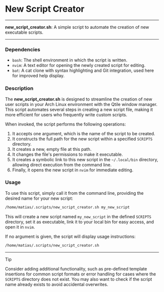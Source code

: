 # New Script Creator

---

**new_script_creator.sh**: A simple script to automate the creation of new executable scripts.

---

### Dependencies

- `bash`: The shell environment in which the script is written.
- `nvim`: A text editor for opening the newly created script for editing.
- `bat`: A cat clone with syntax highlighting and Git integration, used here for improved help display.

### Description

The **new_script_creator.sh** is designed to streamline the creation of new user scripts in your Arch Linux environment with the Qtile window manager. This script automates several steps in creating a new script file, making it more efficient for users who frequently write custom scripts.

When invoked, the script performs the following operations:

1. It accepts one argument, which is the name of the script to be created.
2. It constructs the full path for the new script within a specified `SCRIPTS` directory.
3. It creates a new, empty file at this path.
4. It changes the file's permissions to make it executable.
5. It creates a symbolic link to this new script in the `~/.local/bin` directory, allowing direct execution from the command line.
6. Finally, it opens the new script in `nvim` for immediate editing.

### Usage

To use this script, simply call it from the command line, providing the desired name for your new script:

```bash
/home/matias/.scripts/new_script_creator.sh my_new_script
```

This will create a new script named `my_new_script` in the defined `SCRIPTS` directory, set it as executable, link it to your local bin for easy access, and open it in `nvim`.

If no argument is given, the script will display usage instructions:

```bash
/home/matias/.scripts/new_script_creator.sh
```

---

> [!TIP]  
> Consider adding additional functionality, such as pre-defined template insertions for common script formats or error handling for cases where the `SCRIPTS` directory does not exist. You may also want to check if the script name already exists to avoid accidental overwrites.